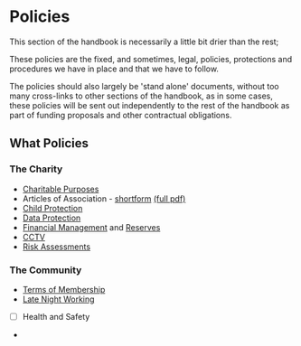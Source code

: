 # Policies

This section of the handbook is necessarily a little bit drier than the rest; 

These policies are the fixed, and sometimes, legal, policies, protections and procedures we have in place and that we have to follow.

The policies should also largely be 'stand alone' documents, without too many cross-links to other sections of the handbook, as in some cases, these policies will be sent out independently to the rest of the handbook as part of funding proposals and other contractual obligations.

## What Policies

### The Charity

* [Charitable Purposes](charitable_purposes.md)
* Articles of Association - [shortform](articles_of_association.md) [(full pdf)](articles_of_association.pdf)
* [Child Protection](child_protection.md)
* [Data Protection](data_protection.md)
* [Financial Management](financial_management.md) and [Reserves](reserves.md)
* [CCTV](cctv.md)
* [Risk Assessments](risk_assessments/README.md)
  
### The Community

* [Terms of Membership](terms_of_membership.md)
* [Late Night Working](late_night.md)
* [ ] Health and Safety
* 